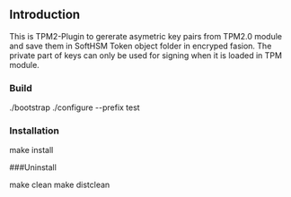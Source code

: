 ## Introduction

This is TPM2-Plugin to gererate asymetric key pairs from TPM2.0 module 
and save them in SoftHSM Token object folder in encryped fasion.
The private part of keys can only be used for signing when it is loaded in TPM module.
### Build

./bootstrap
./configure --prefix test

### Installation
make install

###Uninstall

make clean
make distclean
